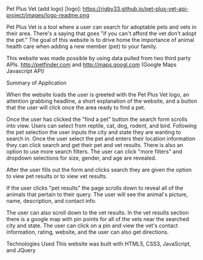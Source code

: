 Pet Plus Vet (add logo)
[logo]: https://rigby33.github.io/pet-plus-vet-api-project/images/logo-readme.png

Pet Plus Vet is a tool where a user can search for adoptable pets and vets in their area. There's a saying that goes "if you can't afford the vet don't adopt the pet." The goal of this website is to drive home the importance of animal health care when adding a new member (pet) to your family.

This website was made possible by using data pulled from two third party APIs. http://petfinder.com and http://maps.googl.com (Google Maps Javascript API)

Summary of Application

When the website loads the user is greeted with the Pet Plus Vet logo, an attention grabbing headline, a short explanation of the website, and a button that the user will click once the area ready to find a pet.

<screenshot>

Once the user has clicked the "find a pet" button the search form scrolls into view. Users can select from reptile, cat, dog, rodent, and bird. Following the pet selection the user inputs the city and state they are wanting to search in. Once the user select the pet and enters their location information they can click search and get their pet and vet results. There is also an option to use more search filters. The user can click "more filters" and dropdown selections for size, gender, and age are revealed.

<screenshot>

After the user fills out the form and clicks search they are given the option to view pet results or to view vet results.

<screenshot>

If the user clicks "pet results" the page scrolls down to reveal all of the animals that pertain to their query. The user will see the animal's picture, name, description, and contact info.

<screenshot>

The user can also scroll down to the vet results. In the vet results section there is a google map with pin points for all of the vets near the searched city and state. The user can click on a pin and view the vet's contact information, rating, website, and the user can also get directions.

<screenshot>

Technologies Used
This website was built with HTML5, CSS3, JavaScript, and JQuery
